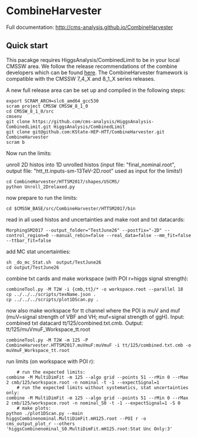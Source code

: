# CombineHarvester

Full documentation: http://cms-analysis.github.io/CombineHarvester

## Quick start

This pacakge requires HiggsAnalysis/CombinedLimit to be in your local CMSSW area. We follow the release recommendations of the combine developers which can be found [here](https://cms-hcomb.gitbooks.io/combine/content/part1/#for-end-users-that-dont-need-to-commit-or-do-any-development). The CombineHarvester framework is  compatible with the CMSSW 7_4_X and 8_1_X series releases.

A new full release area can be set up and compiled in the following steps:

    export SCRAM_ARCH=slc6_amd64_gcc530
    scram project CMSSW CMSSW_8_1_0
    cd CMSSW_8_1_0/src
    cmsenv
    git clone https://github.com/cms-analysis/HiggsAnalysis-CombinedLimit.git HiggsAnalysis/CombinedLimit
    git clone git@github.com:KState-HEP-HTT/CombineHarvester.git CombineHarvester
    scram b


Now run the limits:

unroll 2D histos into 1D unrolled histos (input file: "final_nominal.root", output file: "htt_tt.inputs-sm-13TeV-2D.root" used as input for the limits!)

    cd CombineHarvester/HTTSM2017/shapes/USCMS/
    python Unroll_2Drelaxed.py

now prepare to run the limits:
    
    cd $CMSSW_BASE/src/CombineHarvester/HTTSM2017/bin

read in all used histos and uncertainties and make root and txt datacards:
    
    MorphingSM2017 --output_folder="TestJune26" --postfix="-2D" --control_region=0 --manual_rebin=false --real_data=false --mm_fit=false --ttbar_fit=false

add MC stat uncertainties:
    
    sh _do_mc_Stat.sh  output/TestJune26
    cd output/TestJune26

combine txt cards and make workspace (with POI r=higgs signal strength):
    
    combineTool.py -M T2W -i {cmb,tt}/* -o workspace.root --parallel 18
    cp ../../../scripts/texName.json .
    cp ../../../scripts/plot1DScan.py .

now also make workspace for tt channel where the POI is muV and muf (muV=signal strength of VBF and VH; muf=signal strength of ggH). Input: combined txt datacard tt/125/combined.txt.cmb. Output: tt/125/muVmuF_Workspace_tt.root
    
    combineTool.py -M T2W -m 125 -P CombineHarvester.HTTSM2017.muVmuF:muVmuF -i tt/125/combined.txt.cmb -o muVmuF_Workspace_tt.root
    
run limits (on workspace with POI r):
        
        # run the expected limits:
    combine -M MultiDimFit -m 125 --algo grid --points 51 --rMin 0 --rMax 2 cmb/125/workspace.root -n nominal -t -1 --expectSignal=1
        # run the expected limits without systematics, stat uncertainties only:
    combine -M MultiDimFit -m 125 --algo grid --points 51 --rMin 0 --rMax 2 cmb/125/workspace.root -n nominal_S0 -t -1 --expectSignal=1 -S 0
        # make plots:
    python ./plot1DScan.py --main higgsCombinenominal.MultiDimFit.mH125.root --POI r -o cms_output_plot_r --others 'higgsCombinenominal_S0.MultiDimFit.mH125.root:Stat Unc Only:3'


